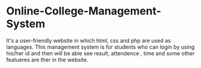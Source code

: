 # Online-College-Management-System
It's a user-friendly website in which html, css and php are used as languages. This management system is for students who can login by using his/her id and then will be able see result, attendence , time and some other featueres are ther in the website.

